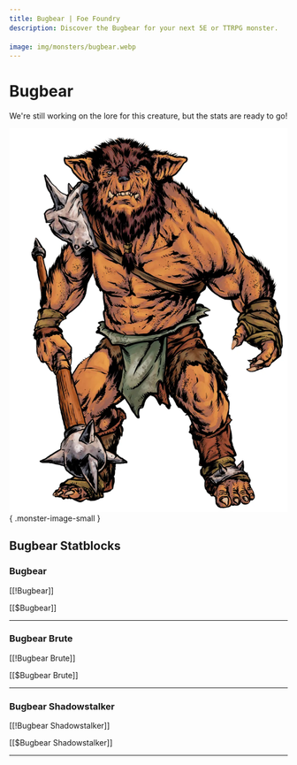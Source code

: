 ```yaml
---
title: Bugbear | Foe Foundry
description: Discover the Bugbear for your next 5E or TTRPG monster.

image: img/monsters/bugbear.webp
---
```


# Bugbear


We're still working on the lore for this creature, but the stats are ready to go!


![Bugbear](../img/monsters/bugbear.webp){ .monster-image-small }


## Bugbear Statblocks


### Bugbear

[[!Bugbear]]

[[$Bugbear]]

---

### Bugbear Brute

[[!Bugbear Brute]]

[[$Bugbear Brute]]

---

### Bugbear Shadowstalker

[[!Bugbear Shadowstalker]]

[[$Bugbear Shadowstalker]]

---
